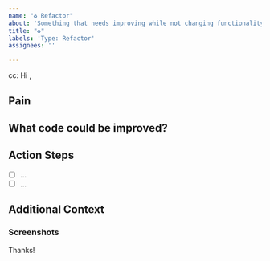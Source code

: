 ```yaml
---
name: "♻️ Refactor"
about: 'Something that needs improving while not changing functionality '
title: "♻️"
labels: 'Type: Refactor'
assignees: ''

---
```

<!-- These comments automatically delete -->
<!-- @ mention users who should be in the loop next to cc: -->
cc: 
Hi <!-- add intended user -->,

## Pain
<!-- Explain the pain you are experiencing -->

## What code could be improved?
<!-- Add a link to the area/file that needs refactoring -->

## Action Steps
<!--Add GitHub tasks-->
- [ ] ...
- [ ] ...

## Additional Context
<!-- Add any other context here. -->

### Screenshots
<!-- If applicable, add screenshots to help explain your problem. -->

Thanks!
